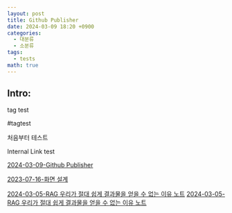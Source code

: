```yaml
---
layout: post
title: Github Publisher
date: 2024-03-09 18:20 +0900
categories:
  - 대분류
  - 소분류
tags:
  - tests
math: true
---
```


## Intro: 

tag test

#tagtest


처음부터 테스트

Internal Link test

[2024-03-09-Github Publisher](2024-03-09-Github%20Publisher.md)

[2023-07-16-화면 설계](2023-07-16-화면%20설계.md)

[2024-03-05-RAG 우리가 절대 쉽게 결과물을 얻을 수 없는 이유 노트](2024-03-05-RAG%20우리가%20절대%20쉽게%20결과물을%20얻을%20수%20없는%20이유%20노트.md)
[2024-03-05-RAG 우리가 절대 쉽게 결과물을 얻을 수 없는 이유 노트](2024-03-05-RAG%20우리가%20절대%20쉽게%20결과물을%20얻을%20수%20없는%20이유%20노트.md)
